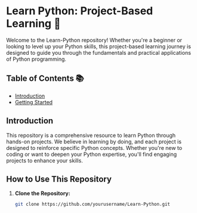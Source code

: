 # Learn Python: Project-Based Learning 🐍

Welcome to the Learn-Python repository! Whether you're a beginner or looking to level up your Python skills, this project-based learning journey is designed to guide you through the fundamentals and practical applications of Python programming.

## Table of Contents 📚

- [Introduction](#introduction)
- [Getting Started](#Fundamentals)

## Introduction

This repository is a comprehensive resource to learn Python through hands-on projects. We believe in learning by doing, and each project is designed to reinforce specific Python concepts. Whether you're new to coding or want to deepen your Python expertise, you'll find engaging projects to enhance your skills.

## How to Use This Repository

1. **Clone the Repository:**
   ```bash
   git clone https://github.com/yourusername/Learn-Python.git
